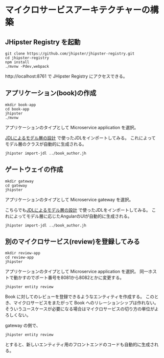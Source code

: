 # マイクロサービスアーキテクチャーの構築

## JHipster Registry を起動
```
git clone https://github.com/jhipster/jhipster-registry.git
cd jhipster-registry
npm install
./mvnw -Pdev,webpack
```

http://localhost:8761 で JHipster Registry にアクセスできる。

## アプリケーション(book)の作成
```
mkdir book-app
cd book-app
jhipster
./mvnw
```

アプリケーションのタイプとして Microservice application を選択。

[JDLによるモデル層の設計](/10_import_jdl.md) で使ったJDLをインポートしてみる。
これによってモデル層のクラスが自動的に生成される。

```
jhipster import-jdl ../book_author.jh
```

## ゲートウェイの作成
```
mkdir gateway
cd gateway
jhipster
```

アプリケーションのタイプとして Microservice gateway を選択。

こちらでも[JDLによるモデル層の設計](/10_import_jdl.md) で使ったJDLをインポートしてみる。
これによってモデル層に応じたAngularのUIが自動的に生成される。

```
jhipster import-jdl ../book_author.jh
```

## 別のマイクロサービス(review)を登録してみる
```
mkdir review-app
cd review-app
jhipster
```

アプリケーションのタイプとして Microservice application を選択。
同一ホストで動かすのでポート番号を8081から8082とかに変更する。

```
jhipster entity review
```

Book に対してのレビューを登録できるようなエンティティを作成する。
このとき、マイクロサービスをまたがって Book へのリレーションシップは作れない。そういうユースケースが必要になる場合はマイクロサービスの切り方の単位がよろしくない。

gateway の側で、
```
jhipster entity review
```

とすると、新しいエンティティ用のフロントエンドのコードも自動的に生成される。
